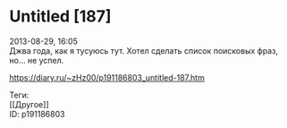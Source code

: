 Untitled [187]
===============

   
 2013-08-29, 16:05   
  Джва года, как я тусуюсь тут. Хотел сделать список поисковых фраз, но... не успел.   
    
 <https://diary.ru/~zHz00/p191186803_untitled-187.htm>   
   
 Теги:   
 [[Другое]]   
 ID: p191186803